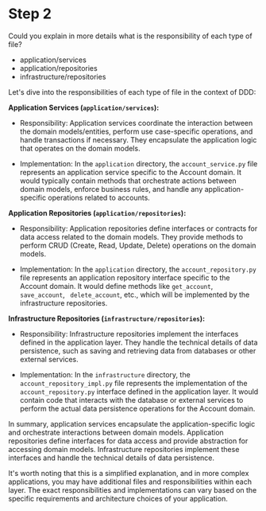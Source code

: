 # Step 2

Could you explain in more details what is the responsibility of each type of file?

- application/services
- application/repositories
- infrastructure/repositories

Let's dive into the responsibilities of each type of file in the context of DDD: 

**Application Services (`application/services`):** 

- Responsibility: Application services coordinate the interaction between the 
domain models/entities, perform use case-specific operations, and handle 
transactions if necessary. They encapsulate the application logic that 
operates on the domain models. 

- Implementation: In the `application` directory, the `account_service.py` 
file represents an application service specific to the Account domain. It 
would typically contain methods that orchestrate actions between domain 
models, enforce business rules, and handle any application-specific 
operations related to accounts. 

**Application Repositories (`application/repositories`):** 

- Responsibility: Application repositories define interfaces or contracts for 
data access related to the domain models. They provide methods to perform 
CRUD (Create, Read, Update, Delete) operations on the domain models. 

- Implementation: In the `application` directory, the `account_repository.py` 
file represents an application repository interface specific to the Account 
domain. It would define methods like `get_account`, `save_account`, `
delete_account`, etc., which will be implemented by the infrastructure 
repositories. 

**Infrastructure Repositories (`infrastructure/repositories`):** 

- Responsibility: Infrastructure repositories implement the interfaces 
defined in the application layer. They handle the technical details of data 
persistence, such as saving and retrieving data from databases or other 
external services. 

- Implementation: In the `infrastructure` directory, the `
account_repository_impl.py` file represents the implementation of the `
account_repository.py` interface defined in the application layer. It would 
contain code that interacts with the database or external services to perform 
the actual data persistence operations for the Account domain. 

In summary, application services encapsulate the application-specific logic 
and orchestrate interactions between domain models. Application repositories 
define interfaces for data access and provide abstraction for accessing 
domain models. Infrastructure repositories implement these interfaces and 
handle the technical details of data persistence. 

It's worth noting that this is a simplified explanation, and in more complex 
applications, you may have additional files and responsibilities within each 
layer. The exact responsibilities and implementations can vary based on the 
specific requirements and architecture choices of your application.